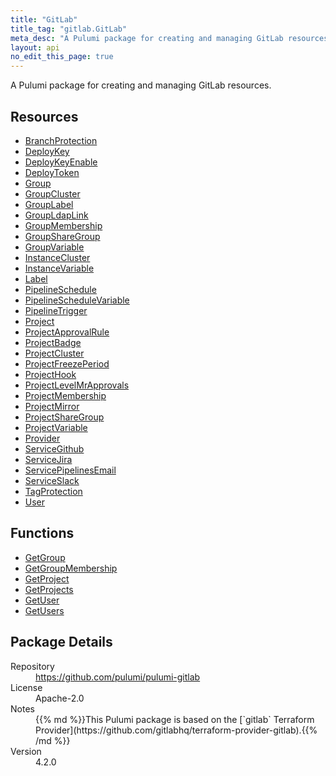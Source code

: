 ```yaml
---
title: "GitLab"
title_tag: "gitlab.GitLab"
meta_desc: "A Pulumi package for creating and managing GitLab resources."
layout: api
no_edit_this_page: true
---
```


<!-- WARNING: this file was generated by Pulumi Docs Generator. -->
<!-- Do not edit by hand unless you're certain you know what you are doing! -->

A Pulumi package for creating and managing GitLab resources.

<h2 id="resources">Resources</h2>
<ul class="api">
    <li><a href="branchprotection" title="BranchProtection"><span class="api-symbol api-symbol--resource"></span>BranchProtection</a></li>
    <li><a href="deploykey" title="DeployKey"><span class="api-symbol api-symbol--resource"></span>DeployKey</a></li>
    <li><a href="deploykeyenable" title="DeployKeyEnable"><span class="api-symbol api-symbol--resource"></span>DeployKeyEnable</a></li>
    <li><a href="deploytoken" title="DeployToken"><span class="api-symbol api-symbol--resource"></span>DeployToken</a></li>
    <li><a href="group" title="Group"><span class="api-symbol api-symbol--resource"></span>Group</a></li>
    <li><a href="groupcluster" title="GroupCluster"><span class="api-symbol api-symbol--resource"></span>GroupCluster</a></li>
    <li><a href="grouplabel" title="GroupLabel"><span class="api-symbol api-symbol--resource"></span>GroupLabel</a></li>
    <li><a href="groupldaplink" title="GroupLdapLink"><span class="api-symbol api-symbol--resource"></span>GroupLdapLink</a></li>
    <li><a href="groupmembership" title="GroupMembership"><span class="api-symbol api-symbol--resource"></span>GroupMembership</a></li>
    <li><a href="groupsharegroup" title="GroupShareGroup"><span class="api-symbol api-symbol--resource"></span>GroupShareGroup</a></li>
    <li><a href="groupvariable" title="GroupVariable"><span class="api-symbol api-symbol--resource"></span>GroupVariable</a></li>
    <li><a href="instancecluster" title="InstanceCluster"><span class="api-symbol api-symbol--resource"></span>InstanceCluster</a></li>
    <li><a href="instancevariable" title="InstanceVariable"><span class="api-symbol api-symbol--resource"></span>InstanceVariable</a></li>
    <li><a href="label" title="Label"><span class="api-symbol api-symbol--resource"></span>Label</a></li>
    <li><a href="pipelineschedule" title="PipelineSchedule"><span class="api-symbol api-symbol--resource"></span>PipelineSchedule</a></li>
    <li><a href="pipelineschedulevariable" title="PipelineScheduleVariable"><span class="api-symbol api-symbol--resource"></span>PipelineScheduleVariable</a></li>
    <li><a href="pipelinetrigger" title="PipelineTrigger"><span class="api-symbol api-symbol--resource"></span>PipelineTrigger</a></li>
    <li><a href="project" title="Project"><span class="api-symbol api-symbol--resource"></span>Project</a></li>
    <li><a href="projectapprovalrule" title="ProjectApprovalRule"><span class="api-symbol api-symbol--resource"></span>ProjectApprovalRule</a></li>
    <li><a href="projectbadge" title="ProjectBadge"><span class="api-symbol api-symbol--resource"></span>ProjectBadge</a></li>
    <li><a href="projectcluster" title="ProjectCluster"><span class="api-symbol api-symbol--resource"></span>ProjectCluster</a></li>
    <li><a href="projectfreezeperiod" title="ProjectFreezePeriod"><span class="api-symbol api-symbol--resource"></span>ProjectFreezePeriod</a></li>
    <li><a href="projecthook" title="ProjectHook"><span class="api-symbol api-symbol--resource"></span>ProjectHook</a></li>
    <li><a href="projectlevelmrapprovals" title="ProjectLevelMrApprovals"><span class="api-symbol api-symbol--resource"></span>ProjectLevelMrApprovals</a></li>
    <li><a href="projectmembership" title="ProjectMembership"><span class="api-symbol api-symbol--resource"></span>ProjectMembership</a></li>
    <li><a href="projectmirror" title="ProjectMirror"><span class="api-symbol api-symbol--resource"></span>ProjectMirror</a></li>
    <li><a href="projectsharegroup" title="ProjectShareGroup"><span class="api-symbol api-symbol--resource"></span>ProjectShareGroup</a></li>
    <li><a href="projectvariable" title="ProjectVariable"><span class="api-symbol api-symbol--resource"></span>ProjectVariable</a></li>
    <li><a href="provider" title="Provider"><span class="api-symbol api-symbol--resource"></span>Provider</a></li>
    <li><a href="servicegithub" title="ServiceGithub"><span class="api-symbol api-symbol--resource"></span>ServiceGithub</a></li>
    <li><a href="servicejira" title="ServiceJira"><span class="api-symbol api-symbol--resource"></span>ServiceJira</a></li>
    <li><a href="servicepipelinesemail" title="ServicePipelinesEmail"><span class="api-symbol api-symbol--resource"></span>ServicePipelinesEmail</a></li>
    <li><a href="serviceslack" title="ServiceSlack"><span class="api-symbol api-symbol--resource"></span>ServiceSlack</a></li>
    <li><a href="tagprotection" title="TagProtection"><span class="api-symbol api-symbol--resource"></span>TagProtection</a></li>
    <li><a href="user" title="User"><span class="api-symbol api-symbol--resource"></span>User</a></li>
</ul>

<h2 id="functions">Functions</h2>
<ul class="api">
    <li><a href="getgroup" title="GetGroup"><span class="api-symbol api-symbol--function"></span>GetGroup</a></li>
    <li><a href="getgroupmembership" title="GetGroupMembership"><span class="api-symbol api-symbol--function"></span>GetGroupMembership</a></li>
    <li><a href="getproject" title="GetProject"><span class="api-symbol api-symbol--function"></span>GetProject</a></li>
    <li><a href="getprojects" title="GetProjects"><span class="api-symbol api-symbol--function"></span>GetProjects</a></li>
    <li><a href="getuser" title="GetUser"><span class="api-symbol api-symbol--function"></span>GetUser</a></li>
    <li><a href="getusers" title="GetUsers"><span class="api-symbol api-symbol--function"></span>GetUsers</a></li>
</ul>

<h2 id="package-details">Package Details</h2>
<dl class="package-details">
	<dt>Repository</dt>
	<dd><a href="https://github.com/pulumi/pulumi-gitlab">https://github.com/pulumi/pulumi-gitlab</a></dd>
	<dt>License</dt>
	<dd>Apache-2.0</dd>
	<dt>Notes</dt>
	<dd>{{% md %}}This Pulumi package is based on the [`gitlab` Terraform Provider](https://github.com/gitlabhq/terraform-provider-gitlab).{{% /md %}}</dd>
	<dt>Version</dt>
	<dd>4.2.0</dd>
</dl>

